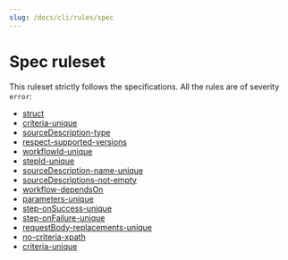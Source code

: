 ```yaml
---
slug: /docs/cli/rules/spec
---
```


# Spec ruleset

This ruleset strictly follows the specifications.
All the rules are of severity `error`:

- [struct](./arazzo/struct.md)
- [criteria-unique](./arazzo/criteria-unique.md)
- [sourceDescription-type](./arazzo/sourceDescriptions-type.md)
- [respect-supported-versions](./respect/respect-supported-versions.md)
- [workflowId-unique](./arazzo/workflowId-unique.md)
- [stepId-unique](./arazzo/stepId-unique.md)
- [sourceDescription-name-unique](./arazzo/sourceDescriptions-name-unique.md)
- [sourceDescriptions-not-empty](./arazzo/sourceDescriptions-not-empty.md)
- [workflow-dependsOn](./arazzo/workflow-dependsOn.md)
- [parameters-unique](./arazzo/parameters-unique.md)
- [step-onSuccess-unique](./arazzo/step-onSuccess-unique.md)
- [step-onFailure-unique](./arazzo/step-onFailure-unique.md)
- [requestBody-replacements-unique](./arazzo/requestBody-replacements-unique.md)
- [no-criteria-xpath](./respect/no-criteria-xpath.md)
- [criteria-unique](./arazzo/criteria-unique.md)
